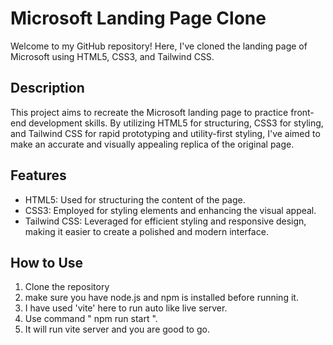 # Microsoft Landing Page Clone

Welcome to my GitHub repository! Here, I've cloned the landing page of Microsoft using HTML5, CSS3, and Tailwind CSS. 

## Description

This project aims to recreate the Microsoft landing page to practice front-end development skills. By utilizing HTML5 for structuring, CSS3 for styling, and Tailwind CSS for rapid prototyping and utility-first styling, I've aimed to make an accurate and visually appealing replica of the original page.

## Features

- HTML5: Used for structuring the content of the page.
- CSS3: Employed for styling elements and enhancing the visual appeal.
- Tailwind CSS: Leveraged for efficient styling and responsive design, making it easier to create a polished and modern interface.

  
## How to Use

1. Clone the repository
2. make sure you have node.js and npm is installed before running it.
3. I have used 'vite' here to run auto like live server.
4. Use command " npm run start ".
5. It will run vite server and you are good to go.
